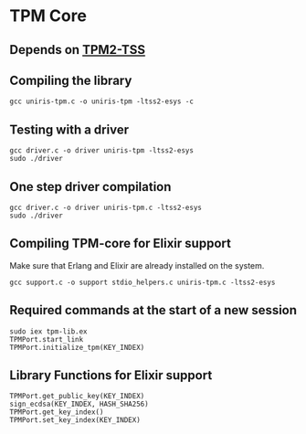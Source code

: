 # TPM Core

## Depends on [TPM2-TSS](https://github.com/tpm2-software/tpm2-tss)

## Compiling the library

```console
gcc uniris-tpm.c -o uniris-tpm -ltss2-esys -c
```

## Testing with a driver

```console
gcc driver.c -o driver uniris-tpm -ltss2-esys
sudo ./driver
```

## One step driver compilation

```console
gcc driver.c -o driver uniris-tpm.c -ltss2-esys
sudo ./driver
```

## Compiling TPM-core for Elixir support

Make sure that Erlang and Elixir are already installed on the system.

```console
gcc support.c -o support stdio_helpers.c uniris-tpm.c -ltss2-esys
```

## Required commands at the start of a new session

```console
sudo iex tpm-lib.ex
TPMPort.start_link
TPMPort.initialize_tpm(KEY_INDEX)
```

## Library Functions for Elixir support

```console
TPMPort.get_public_key(KEY_INDEX)
sign_ecdsa(KEY_INDEX, HASH_SHA256)
TPMPort.get_key_index()
TPMPort.set_key_index(KEY_INDEX)
```
